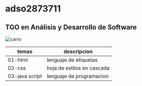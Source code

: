# adso2873711
## TGO en Análisis y Desarrollo de Software

![carro](https://encrypted-tbn0.gstatic.com/images?q=tbn:ANd9GcTV2QBTnr7orWjvDvmKodbxMSgP_7c-D0E1Nw&usqp=CAU)

|temas|descripcion|
|-----|-----------|
|01-html|lenguaje de etiquetas|
|02-css|hoja de estilos en cascada|
|03-java script|lenguaje de programacion|


